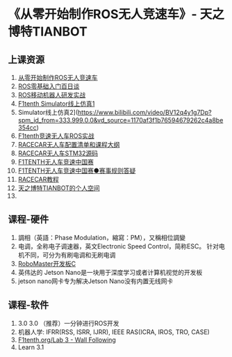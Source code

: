# 《从零开始制作ROS无人竞速车》- 天之博特TIANBOT

## 上课资源
1. [从零开始制作ROS无人竞速车](https://space.bilibili.com/451561151/channel/collectiondetail?sid=558886)
2. [ROS零基础入门百日谈](https://space.bilibili.com/451561151/channel/collectiondetail?sid=56601)
3. [ROS移动机器人研发实战]()
4. [F1tenth Simulator线上仿真1](https://www.bilibili.com/video/BV1YP4y1L7sz?spm_id_from=333.999.0.0&vd_source=1170af3f1b76594679262c4a8be354cc)
5. Simulator线上仿真2](https://www.bilibili.com/video/BV12q4y1g7Dp?spm_id_from=333.999.0.0&vd_source=1170af3f1b76594679262c4a8be354cc)
6. [F1tenth竞速无人车ROS实战]()
7. [RACECAR无人车配置清单和课程大纲](https://docs.qq.com/sheet/DT0hDckJXUWZCbWpC)
8. [RACECAR无人车STM32源码](https://github.com/tianbot/tianracer_firmware)
9. [F1TENTH无人车竞速中国赛](https://icaus2022.scimeeting.cn/cn/web/index/12954_1001115)
10. [F1TENTH无人车竞速中国赛●赛事规则答疑](https://www.bilibili.com/video/BV17B4y1B7Wm)
11. [RACECAR教程](https://mp.weixin.qq.com/s/DU4yDuJbp6O8W3qfO_xueQ)
12. [天之博特TIANBOT的个人空间](https://space.bilibili.com/451561151)
13. []()

## 课程-硬件
1. 調相（英語：Phase Modulation，縮寫：PM），又稱相位調變
2. 电调，全称电子调速器，英文Electronic Speed Control，简称ESC。 针对电机不同，可分为有刷电调和无刷电调
3. [RoboMaster开发板C](https://www.robomaster.com/zh-CN/products/components/general/development-board-type-c/info)
4. 英伟达的 Jetson Nano是一块用于深度学习或者计算机视觉的开发板
5. jetson nano网卡专为解决Jetson Nano没有内置无线网卡

## 课程-软件
1. 3.0 3.0 （推荐）一分钟进行ROS开发
2. 机器人学: IFRR(RSS, ISRR, IJRR), IEEE RAS(ICRA, IROS, TRO, CASE)
3. [F1tenth.org/Lab 3 - Wall Following](https://f1tenth.org/learn.html)
4. Learn 3.1